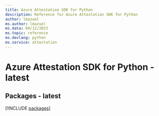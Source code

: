 ```yaml
---
title: Azure Attestation SDK for Python
description: Reference for Azure Attestation SDK for Python
author: lmazuel
ms.author: lmazuel
ms.data: 04/12/2023
ms.topic: reference
ms.devlang: python
ms.service: attestation
---
```

# Azure Attestation SDK for Python - latest
## Packages - latest
[!INCLUDE [packages](attestation-index.md)]